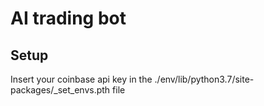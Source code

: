 # AI trading bot

## Setup
Insert your coinbase api key in the ./env/lib/python3.7/site-packages/_set_envs.pth file